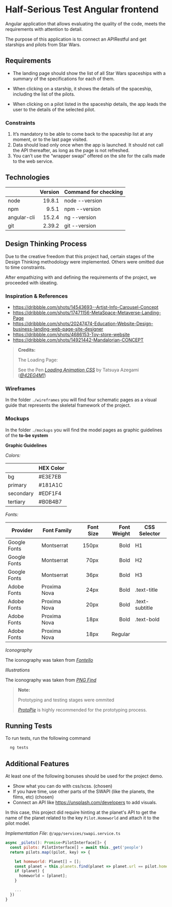 # Half-Serious Test Angular frontend

Angular application that allows evaluating the quality of the code, meets the requirements with attention to detail.

The purpose of this application is to connect an APIRestful and get starships and pilots from Star Wars.

## Requirements

- The landing page should show the list of all Star Wars spaceships with a summary of the specifications for each of them.

- When clicking on a starship, it shows the details of the spaceship, including the list of the pilots.

- When clicking on a pilot listed in the spaceship details, the app leads the user to the details of the selected pilot.

### Constraints

1. It’s mandatory to be able to come back to the spaceship list at any moment, or to the last
page visited.
2. Data should load only once when the app is launched. It should not call the API
thereafter, as long as the page is not refreshed.
3. You can’t use the “wrapper swapi” offered on the site for the calls made to the web
service.

## Technologies

||Version|Command for checking
|-|-:|-|
|node|19.8.1|node --version|
|npm|9.5.1|npm --version|
|angular-cli|15.2.4|ng --version|
|git|2.39.2|git --version|

## Design Thinking Process

Due to the creative freedom that this project had, certain stages of the Design Thinking methodology were implemented. Others were omitted due to time constraints.

After empathizing with and defining the requirements of the project, we proceeded with ideating.

### Inspiration & References

- https://dribbble.com/shots/14543693--Artist-Info-Carousel-Concept
- https://dribbble.com/shots/17471156-MetaSpace-Metaverse-Landing-Page
- https://dribbble.com/shots/20247474-Education-Website-Design-business-landing-web-page-site-designer
- https://dribbble.com/shots/4686153-Toy-store-website
- https://dribbble.com/shots/14921442-Mandalorian-CONCEPT

> **Credits:**
>
> The Loading Page:
>
> See the Pen *[Loading Animation CSS](https://codepen.io/42EG4M1/pen/bVMzze)* by Tatsuya Azegami (*[@42EG4M1](https://codepen.io/42EG4M1)*)

### Wireframes

In the folder `./wireframes` you will find four schematic pages as a visual guide that represents the skeletal framework of the project.

### Mockups

In the folder `./mockups` you will find the model pages as graphic guidelines of the **to-be system**

__Graphic Guidelines__

_Colors:_

||HEX Color|
|-|-|
|bg|#E3E7EB|
|primary|#181A1C|
|secondary|#EDF1F4|
|tertiary|#B0B4B7|

_Fonts:_

|Provider|Font Family|Font Size|Font Weight|CSS Selector|
|-|-|-:|-:|-|
|Google Fonts|Montserrat|150px|Bold|H1|
|Google Fonts|Montserrat|70px|Bold|H2|
|Google Fonts|Montserrat|36px|Bold|H3|
|Adobe Fonts|Proxima Nova|24px|Bold|.text-title|
|Adobe Fonts|Proxima Nova|20px|Bold|.text-subtitle|
|Adobe Fonts|Proxima Nova|18px|Bold|.text-bold|
|Adobe Fonts|Proxima Nova|18px|Regular||

_Iconography_

The iconography was taken from *[Fontello](https://fontello.com/)*

_Illustrations_

The iconography was taken from *[PNG Find](https://www.pngfind.com/)*

> **Note:**
>
> Prototyping and testing stages were ommited
>
> *[ProtoPie](https://www.protopie.io/)* is highly recommended for the prototyping process.

## Running Tests

To run tests, run the following command

```bash
  ng tests
```

## Additional Features

At least one of the following bonuses should be used for the project demo.

- Show what you can do with css/scss. (chosen)
- If you have time, use other parts of the SWAPI (like the planets, the films, etc) (chosen)
- Connect an API like https://unsplash.com/developers to add visuals.

In this case, this project did require hinting at the planet's API to get the name of the planet related to the key `Pilot.Homeworld` and attach it to the pilot model.

*Implementation File*: `@/app/services/swapi.service.ts`

```javascript
async _pilots(): Promise<PilotInterface[]> {
  const pilots: PilotInterface[] = await this._get('people')
  return pilots.map((pilot, key) => {

    let homeworld: Planet[] = [];
    const planet = this.planets.find(planet => planet.url == pilot.homeworld);
    if (planet) {
      homeworld = [planet];
    }

    ...
  })
}
```